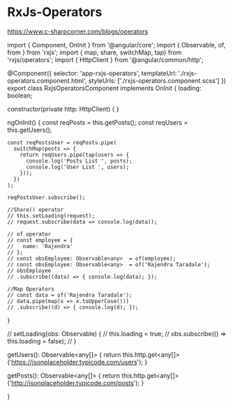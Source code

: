 # RxJs-Operators

https://www.c-sharpcorner.com/blogs/operators

import { Component, OnInit } from '@angular/core';
import { Observable, of, from } from 'rxjs';
import { map, share, switchMap, tap} from 'rxjs/operators';
import { HttpClient } from '@angular/common/http';



@Component({
  selector: 'app-rxjs-operators',
  templateUrl: './rxjs-operators.component.html',
  styleUrls: ['./rxjs-operators.component.scss']
})
export class RxjsOperatorsComponent implements OnInit {
  loading: boolean;

  constructor(private http: HttpClient) { }

  ngOnInit() {
    const reqPosts = this.getPosts();
    const reqUsers = this.getUsers();

    const reqPostsUser = reqPosts.pipe(
      switchMap(posts => {
        return reqUsers.pipe(tap(users => {
          console.log('Posts List ', posts);
          console.log('User List ', users);
        }));
      })
    );

    reqPostsUser.subscribe();

    //Share() operator
    // this.setLoading(request);
    // request.subscribe(data => console.log(data));

    // of operator
    // const employee = {  
    //   name: 'Rajendra'  
    // };  
    // const obsEmployee: Observable<any>  = of(employee);  
    // const obsEmployee: Observable<any>  = of('Rajendra Taradale');
    // obsEmployee
    // .subscribe((data) => { console.log(data); });

    //Map Operators
    // const data = of('Rajendra Taradale');
    // data.pipe(map(x => x.toUpperCase()))
    // .subscribe((d) => { console.log(d); });

  }

  // setLoading(obs: Observable<any>) {
  //   this.loading = true;
  //   obs.subscribe(() => this.loading = false);
  // }

  getUsers(): Observable<any[]> {
    return this.http.get<any[]>('https://jsonplaceholder.typicode.com/users');
  }

  getPosts(): Observable<any[]> {
    return this.http.get<any[]>('http://jsonplaceholder.typicode.com/posts');
  }

}
